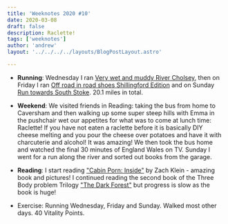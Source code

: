 ```yaml
---
title: 'Weeknotes 2020 #10'
date: 2020-03-08
draft: false
description: Raclette!
tags: ['weeknotes']
author: 'andrew'
layout: '../../../../layouts/BlogPostLayout.astro'

---
```

- **Running**: Wednesday I ran [Very wet and muddy River Cholsey](https://www.strava.com/activities/3153987082), then on Friday I ran [Off road in road shoes Shillingford Edition](https://www.strava.com/activities/3159529255) and on Sunday [Run towards South Stoke](https://www.strava.com/activities/3166169265). 20.1 miles in total.

- **Weekend**: We visited friends in Reading: taking the bus from home to Caversham and then walking up some super steep hills with Emma in the pushchair wet our appetites for what was to come at lunch time: Raclette! If you have not eaten a raclette before it is basically DIY cheese melting and you pour the cheese over potatoes and have it with charcuterie and alcohol! It was amazing! We then took the bus home and watched the final 30 minutes of England Wales on TV. Sunday I went for a run along the river and sorted out books from the garage.

- **Reading**: I start reading ["Cabin Porn: Inside"](https://www.amazon.co.uk/Cabin-Porn-Inside-Zach-Klein/dp/0241388546) by Zach Klein - amazing book and pictures! I continued reading the second book of the Three Body problem Trilogy ["The Dark Forest"](https://www.goodreads.com/book/show/23168817-the-dark-forest) but progress is slow as the book is huge!

- Exercise: Running Wednesday, Friday and Sunday. Walked most other days. 40 Vitality Points.

